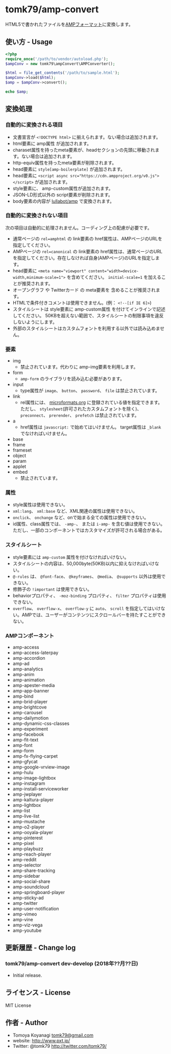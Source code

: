# tomk79/amp-convert
HTML5で書かれたファイルを[AMPフォーマット](https://www.ampproject.org/ja/docs/reference/spec#required-markup)に変換します。


## 使い方 - Usage

```php
<?php
require_once('/path/to/vendor/autoload.php');
$ampConv = new tomk79\ampConvert\AMPConverter();

$html = file_get_contents('/path/to/sample.html');
$ampConv->load($html);
$amp = $ampConv->convert();

echo $amp;
```


## 変換処理

### 自動的に変換される項目

- 文書宣言が `<!DOCTYPE html>` に揃えられます。ない場合は追加されます。
- html要素に amp属性 が追加されます。
- charaset属性を持ったmeta要素が、headセクションの先頭に移動されます。ない場合は追加されます。
- http-equiv属性を持ったmeta要素が削除されます。
- head要素に `style[amp-boilerplate]` が追加されます。
- head要素に `<script async src="https://cdn.ampproject.org/v0.js"></script>` が追加されます。
- style要素に、 amp-custom属性が追加されます。
- JSON-LD形式以外の script要素が削除されます。
- body要素の内容が [lullabot/amp](https://packagist.org/packages/lullabot/amp) で変換されます。

### 自動的に変換されない項目

次の項目は自動的に処理されません。コーディング上の配慮が必要です。

- 通常ページの `rel=amphtml` の link要素の href属性は、AMPページのURLを指定してください。
- AMPページの `rel=canonical` の link要素の href属性は、通常ページのURLを指定してください。存在しなければ自身(AMPページ)のURLを指定します。
- head要素に `<meta name="viewport" content="width=device-width,minimum-scale=1">` を含めてください。 `initial-scale=1` を加えることが推奨されます。
- オープングラフ や Twitterカード の meta要素を 含めることが推奨されます。
- HTMLで条件付きコメントは使用できません。(例： `<!--[if IE 6]>`)
- スタイルシートは style要素に amp-custom属性 を付けてインラインで記述してください。 50KBを超えない範囲で、スタイルシートの制限事項を違反しないようにします。
- 外部のスタイルシートはカスタムフォントを利用する以外では読み込めません。

### 要素

- img
	- 禁止されています。代わりに amp-img要素を利用します。
- form
	- `amp-form` のライブラリを読み込む必要があります。
- input
	- type属性が `image`、 `button`、 `password`、 `file` は禁止されています。
- link
	- rel属性には、 [microformats.org](http://microformats.org/) に登録されている値を指定できます。 ただし、 `stylesheet`(許可されたカスタムフォントを除く)、 `preconnect`、 `prerender`、 `prefetch` は禁止されています。
- a
	- href属性は `javascript:` で始めてはいけません。 target属性は `_blank` でなければいけません。
- base
- frame
- frameset
- object
- param
- applet
- embed
	- 禁止されています。

### 属性

- style属性は使用できない。
- `xml:lang`、 `xml:base` など、XML関連の属性は使用できない。
- `onclick`、 `onchange` など、onで始まる全ての属性は使用できない。
- id属性、class属性では、 `-amp-`、 または `i-amp-` を含む値は使用できない。ただし、一部のコンポーネントではカスタマイズが許可される場合がある。

### スタイルシート

- style要素には `amp-custom` 属性を付けなければいけない。
- スタイルシートの内容は、50,000byte(50KB)以内に抑えなければいけない。
- `@-rules` は、 `@font-face`、 `@keyframes`、 `@media`、 `@supports` 以外は使用できない。
- 修飾子の `!important` は使用できない。
- behaviorプロパティ、 `-moz-binding` プロパティ、 `filter` プロパティは使用できない。
- `overflow`、 `overflow-x`、 `overflow-y` に `auto`、 `scroll` を指定してはいけない。AMPでは、ユーザーがコンテンツにスクロールバーを持たすことができない。

### AMPコンポーネント

- amp-access
- amp-access-laterpay
- amp-accordion
- amp-ad
- amp-analytics
- amp-anim
- amp-animation
- amp-apester-media
- amp-app-banner
- amp-bind
- amp-brid-player
- amp-brightcove
- amp-carousel
- amp-dailymotion
- amp-dynamic-css-classes
- amp-experiment
- amp-facebook
- amp-fit-text
- amp-font
- amp-form
- amp-fx-flying-carpet
- amp-gfycat
- amp-google-vrview-image
- amp-hulu
- amp-image-lightbox
- amp-instagram
- amp-install-serviceworker
- amp-jwplayer
- amp-kaltura-player
- amp-lightbox
- amp-list
- amp-live-list
- amp-mustache
- amp-o2-player
- amp-ooyala-player
- amp-pinterest
- amp-pixel
- amp-playbuzz
- amp-reach-player
- amp-reddit
- amp-selector
- amp-share-tracking
- amp-sidebar
- amp-social-share
- amp-soundcloud
- amp-springboard-player
- amp-sticky-ad
- amp-twitter
- amp-user-notification
- amp-vimeo
- amp-vine
- amp-viz-vega
- amp-youtube


## 更新履歴 - Change log

### tomk79/amp-convert dev-develop (2018年??月??日)

- Initial release.


## ライセンス - License

MIT License


## 作者 - Author

- Tomoya Koyanagi <tomk79@gmail.com>
- website: <http://www.pxt.jp/>
- Twitter: @tomk79 <http://twitter.com/tomk79/>
